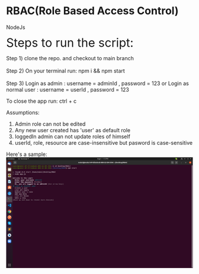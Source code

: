# RBAC(Role Based Access Control)
NodeJs

<font size="6"> Steps to run the script: </font> 

Step 1) clone the repo. and checkout to main branch
\
\
Step 2) On your terminal run: npm i && npm start
\
\
Step 3) Login as admin : username = adminId , password = 123 or
        Login as normal user : username = userId , password = 123 

To close the app run: ctrl + c

Assumptions:
 1. Admin role can not be edited
 2. Any new user created has 'user' as default role
 3. loggedIn admin can not update roles of himself
 4. userId, role, resource are case-insensitive but pasword is case-sensitive

Here's a sample:
![image info](./login.png)
